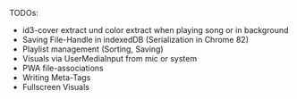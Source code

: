 TODOs:

- id3-cover extract und color extract when playing song or in background
- Saving File-Handle in indexedDB (Serialization in Chrome 82)
- Playlist management (Sorting, Saving)
- Visuals via UserMediaInput from mic or system
- PWA file-associations
- Writing Meta-Tags
- Fullscreen Visuals
